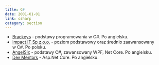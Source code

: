 ```yaml
---
title: C#
date: 2001-01-01
link: csharp
category: section
---
```


*   [Brackeys](https://www.youtube.com/channel/UCYbK_tjZ2OrIZFBvU6CCMiA) - podstawy programowania w C#. Po angielsku.
* 	[Impact IT Sp z o.o.](https://www.youtube.com/channel/UC7zgpXvOmkUvQiixN89suMw) - poziom podstawowy oraz średnio zaawansowany w C#. Po polsku.
*   [AngelSix](https://www.youtube.com/channel/UCJ3AxeCHGPZkMi3kRfCuiHw) - podstawy C#, zawansowany WPF, Net Core. Po angielsku.
*   [Dev Mentors](https://www.youtube.com/channel/UCc3apIciZhgTUw_kk6C9EJQ) - Asp.Net Core. Po angielsku.
